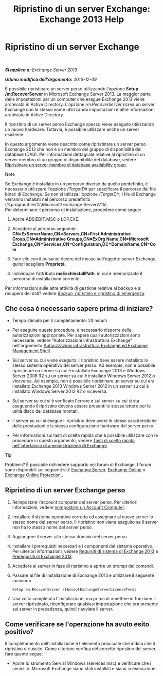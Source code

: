 ﻿---
title: 'Ripristino di un server Exchange: Exchange 2013 Help'
TOCTitle: Ripristino di un server Exchange
ms:assetid: 46e9a1cf-b64c-43c3-a898-6171176da761
ms:mtpsurl: https://technet.microsoft.com/it-it/library/Dd876880(v=EXCHG.150)
ms:contentKeyID: 50480568
ms.date: 05/22/2018
mtps_version: v=EXCHG.150
ms.translationtype: MT
---

# Ripristino di un server Exchange

 

_**Si applica a:** Exchange Server 2013_

_**Ultima modifica dell'argomento:** 2016-12-09_

È possibile ripristinare un server perso utilizzando l'opzione **Setup /m:RecoverServer** in Microsoft Exchange Server 2013. La maggior parte delle impostazioni per un computer che esegue Exchange 2013 viene archiviata in Active Directory. L'opzione */m:RecoverServer* ricrea un server Exchange con lo stesso nome utilizzando impostazioni e altre informazioni archiviate in Active Directory.

Il ripristino di un server perso Exchange spesso viene eseguito utilizzando un nuovo hardware. Tuttavia, è possibile utilizzare anche un server esistente.

In questo argomento viene descritto come ripristinare un server perso Exchange 2013 che non è un membro del gruppo di disponibilità del database (DAG). Per informazioni dettagliate relative al ripristino di un server membro di un gruppo di disponibilità del database, vedere [Ripristinare un server membro di database availability group](recover-a-database-availability-group-member-server-exchange-2013-help.md).


> [!NOTE]
> Se Exchange è installato in un percorso diverso da quello predefinito, è necessario utilizzare l'opzione <EM>/TargetDir</EM> per specificare il percorso dei file binari di Exchange. Se non si utilizza l'opzione <EM>/TargetDir</EM>, i file di Exchange verranno installati nel percorso predefinito (%programfiles%\Microsoft\Exchange Server\V15).<BR>Per determinare il percorso di installazione, procedere come segue: 
> <OL>
> <LI>
> <P>Aprire ADSIEDIT.MSC o LDP.EXE.</P>
> <LI>
> <P>Accedere al percorso seguente: <STRONG>CN=ExServerName,CN=Servers,CN=First Administrative Group,CN=Administrative Groups,CN=ExOrg Name,CN=Microsoft Exchange,CN=Services,CN=Configuration,DC=DomainName,CN=Com</STRONG></P>
> <LI>
> <P>Fare clic con il pulsante destro del mouse sull'oggetto server Exchange, quindi scegliere <STRONG>Proprietà</STRONG>.</P>
> <LI>
> <P>Individuare l'attributo <STRONG>msExchInstallPath</STRONG>. in cui è memorizzato il percorso di installazione corrente.</P></LI></OL>



Per informazioni sulle altre attività di gestione relative al backup e al recupero dei dati? vedere [Backup, ripristino e ripristino di emergenza](backup-restore-and-disaster-recovery-exchange-2013-help.md).

## Che cosa è necessario sapere prima di iniziare?

  - Tempo stimato per il completamento: 20 minuti

  - Per eseguire queste procedure, è necessario disporre delle autorizzazioni appropriate. Per sapere quali autorizzazioni sono necessarie, vedere "Autorizzazioni infrastruttura Exchange" nell'argomento [Autorizzazioni infrastruttura Exchange ed Exchange Management Shell](exchange-and-shell-infrastructure-permissions-exchange-2013-help.md).

  - Sul server su cui viene eseguito il ripristino deve essere installato lo stesso sistema operativo del server perso. Ad esempio, non è possibile ripristinare un server su cui è installato Exchange 2013 e Windows Server 2008 R2 su un server su cui è installato Windows Server 2012 o viceversa. Ad esempio, non è possibile ripristinare un server su cui era installato Exchange 2013 Windows Server 2012 in un server su cui è installato Windows Server 2012 R2 o viceversa.

  - Sul server su cui si è verificato l'errore e sul server su cui si sta eseguendo il ripristino devono essere presenti le stesse lettere per le unità disco dei database montati.

  - Il server su cui si esegue il ripristino deve avere le stesse caratteristiche delle prestazioni e la stessa configurazione hardware del server perso.

  - Per informazioni sui tasti di scelta rapida che è possibile utilizzare con le procedure in questo argomento, vedere [Tasti di scelta rapida nell'interfaccia di amministrazione di Exchange](keyboard-shortcuts-in-the-exchange-admin-center-exchange-online-protection-help.md).


> [!TIP]
> Problemi? È possibile richiedere supporto nei forum di Exchange. I forum sono disponibili sui seguenti siti: <A href="https://go.microsoft.com/fwlink/p/?linkid=60612">Exchange Server</A>, <A href="https://go.microsoft.com/fwlink/p/?linkid=267542">Exchange Online</A> o <A href="https://go.microsoft.com/fwlink/p/?linkid=285351">Exchange Online Protection</A>..



## Ripristino di un server Exchange perso

1.  Reimpostare l'account computer del server perso. Per ulteriori informazioni, vedere [reimpostare un Account Computer](https://go.microsoft.com/fwlink/p/?linkid=165388).

2.  Installare il sistema operativo corretto ed assegnare al nuovo server lo stesso nome del server perso. Il ripristino non viene eseguito se il server non ha lo stesso nome del server perso.

3.  Aggiungere il server allo stesso dominio del server perso.

4.  Installare i prerequisiti necessari e i componenti del sistema operativo. Per ulteriori informazioni, vedere [Requisiti di sistema di Exchange 2013](exchange-2013-system-requirements-exchange-2013-help.md) e [Prerequisiti di Exchange 2013](exchange-2013-prerequisites-exchange-2013-help.md).

5.  Accedere al server in fase di ripristino e aprire un prompt dei comandi.

6.  Passare ai file di installazione di Exchange 2013 e utilizzare il seguente comando.
    
        Setup /m:RecoverServer /IAcceptExchangeServerLicenseTerms

7.  Una volta completata l'installazione, ma prima di rimettere in funzione il server ripristinato, riconfigurare qualsiasi impostazione che era presente sul server in precedenza, quindi riavviare il server.

## Come verificare se l'operazione ha avuto esito positivo?

Il completamento dell'installazione è l'elemento principale che indica che il ripristino è riuscito. Come ulteriore verifica del corretto ripristino del server, fare quanto segue:

  - Aprire lo strumento Servizi Windows (services.msc) e verificare che i servizi di Microsoft Exchange siano stati installati e siano in esecuzione.

